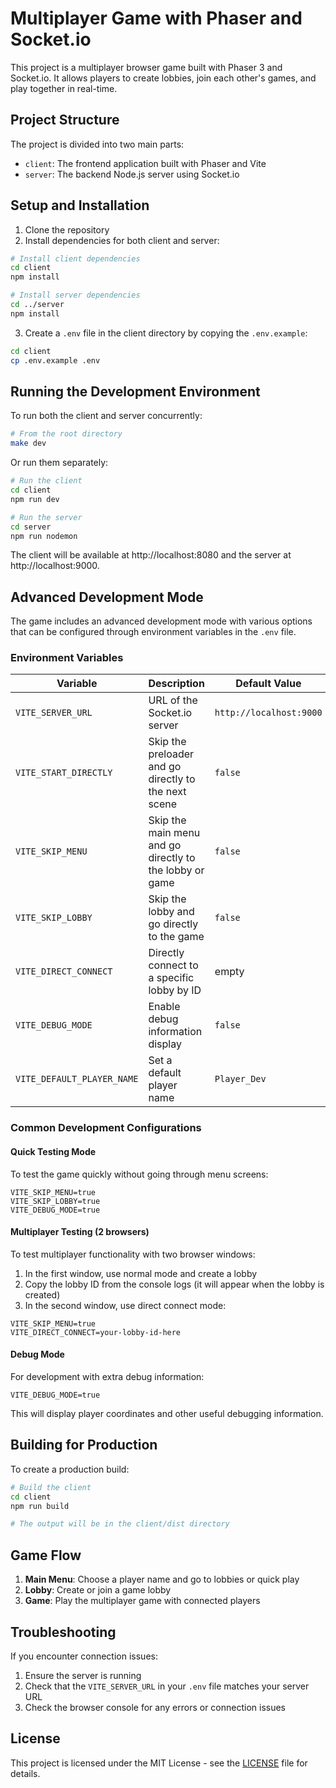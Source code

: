 # Multiplayer Game with Phaser and Socket.io

This project is a multiplayer browser game built with Phaser 3 and Socket.io. It allows players to create lobbies, join each other's games, and play together in real-time.

## Project Structure

The project is divided into two main parts:

-   `client`: The frontend application built with Phaser and Vite
-   `server`: The backend Node.js server using Socket.io

## Setup and Installation

1. Clone the repository
2. Install dependencies for both client and server:

```bash
# Install client dependencies
cd client
npm install

# Install server dependencies
cd ../server
npm install
```

3. Create a `.env` file in the client directory by copying the `.env.example`:

```bash
cd client
cp .env.example .env
```

## Running the Development Environment

To run both the client and server concurrently:

```bash
# From the root directory
make dev
```

Or run them separately:

```bash
# Run the client
cd client
npm run dev

# Run the server
cd server
npm run nodemon
```

The client will be available at http://localhost:8080 and the server at http://localhost:9000.

## Advanced Development Mode

The game includes an advanced development mode with various options that can be configured through environment variables in the `.env` file.

### Environment Variables

| Variable                   | Description                                             | Default Value           |
| -------------------------- | ------------------------------------------------------- | ----------------------- |
| `VITE_SERVER_URL`          | URL of the Socket.io server                             | `http://localhost:9000` |
| `VITE_START_DIRECTLY`      | Skip the preloader and go directly to the next scene    | `false`                 |
| `VITE_SKIP_MENU`           | Skip the main menu and go directly to the lobby or game | `false`                 |
| `VITE_SKIP_LOBBY`          | Skip the lobby and go directly to the game              | `false`                 |
| `VITE_DIRECT_CONNECT`      | Directly connect to a specific lobby by ID              | empty                   |
| `VITE_DEBUG_MODE`          | Enable debug information display                        | `false`                 |
| `VITE_DEFAULT_PLAYER_NAME` | Set a default player name                               | `Player_Dev`            |

### Common Development Configurations

#### Quick Testing Mode

To test the game quickly without going through menu screens:

```
VITE_SKIP_MENU=true
VITE_SKIP_LOBBY=true
VITE_DEBUG_MODE=true
```

#### Multiplayer Testing (2 browsers)

To test multiplayer functionality with two browser windows:

1. In the first window, use normal mode and create a lobby
2. Copy the lobby ID from the console logs (it will appear when the lobby is created)
3. In the second window, use direct connect mode:

```
VITE_SKIP_MENU=true
VITE_DIRECT_CONNECT=your-lobby-id-here
```

#### Debug Mode

For development with extra debug information:

```
VITE_DEBUG_MODE=true
```

This will display player coordinates and other useful debugging information.

## Building for Production

To create a production build:

```bash
# Build the client
cd client
npm run build

# The output will be in the client/dist directory
```

## Game Flow

1. **Main Menu**: Choose a player name and go to lobbies or quick play
2. **Lobby**: Create or join a game lobby
3. **Game**: Play the multiplayer game with connected players

## Troubleshooting

If you encounter connection issues:

1. Ensure the server is running
2. Check that the `VITE_SERVER_URL` in your `.env` file matches your server URL
3. Check the browser console for any errors or connection issues

## License

This project is licensed under the MIT License - see the [LICENSE](LICENSE) file for details.
